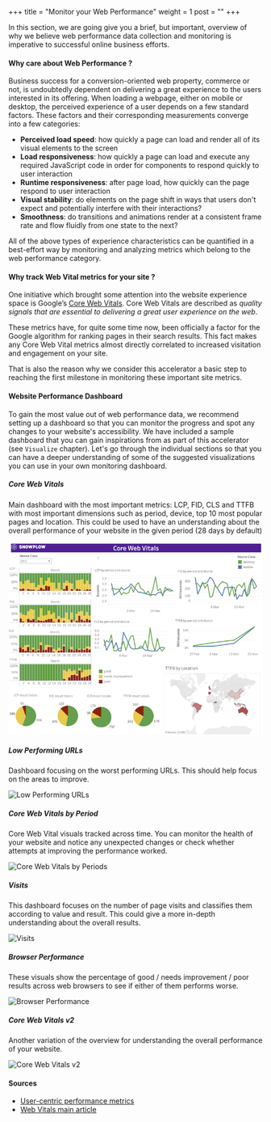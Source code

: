 +++
title = "Monitor your Web Performance"
weight = 1
post = ""
+++

In this section, we are going give you a brief, but important, overview of why we believe web performance data collection and monitoring is imperative to successful online business efforts.

#### Why care about Web Performance ?

Business success for a conversion-oriented web property, commerce or not, is undoubtedly dependent on delivering a great experience to the users interested in its offering. When loading a webpage, either on mobile or desktop, the perceived experience of a user depends on a few standard factors. These factors and their corresponding measurements converge into a few categories:
- **Perceived load speed**: how quickly a page can load and render all of its visual elements to the screen
- **Load responsiveness**: how quickly a page can load and execute any required JavaScript code in order for components to respond quickly to user interaction
- **Runtime responsiveness**: after page load, how quickly can the page respond to user interaction
- **Visual stability**: do elements on the page shift in ways that users don't expect and potentially interfere with their interactions?
- **Smoothness**: do transitions and animations render at a consistent frame rate and flow fluidly from one state to the next?

All of the above types of experience characteristics can be quantified in a best-effort way by monitoring and analyzing metrics which belong to the web performance category.

#### Why track Web Vital metrics for your site ?

One initiative which brought some attention into the website experience space is Google’s [Core Web Vitals](https://web.dev/vitals/). Core Web Vitals are described as _quality signals that are essential to delivering a great user experience on the web_.

These metrics have, for quite some time now, been officially a factor for the Google algorithm for ranking pages in their search results. This fact makes any Core Web Vital metrics almost directly correlated to increased visitation and engagement on your site.

That is also the reason why we consider this accelerator a basic step to reaching the first milestone in monitoring these important site metrics.

#### Website Performance Dashboard

To gain the most value out of web performance data, we recommend setting up a dashboard so that you can monitor the progress and spot any changes to your website's accessibility. We have included a sample dashboard that you can gain inspirations from as part of this accelerator (see `Visualize` chapter). Let's go through the individual sections so that you can have a deeper understanding of some of the suggested visualizations you can use in your own monitoring dashboard.

##### Core Web Vitals

Main dashboard with the most important metrics: LCP, FID, CLS and TTFB with most important dimensions such as period, device, top 10 most popular pages and location. This could be used to have an understanding about the overall performance of your website in the given period (28 days by default)

![Core Web Vitals](../images/1.png?width=40pc)

##### Low Performing URLs

Dashboard focusing on the worst performing URLs. This should help focus on the areas to improve.

![Low Performing URLs](../images/2.png?width=40pc)

##### Core Web Vitals by Period

Core Web Vital visuals tracked across time. You can monitor the health of your website and notice any unexpected changes or check whether attempts at improving the performance worked.

![Core Web Vitals by Periods](../images/3.png?width=40pc)

##### Visits

This dashboard focuses on the number of page visits and classifies them according to value and result. This could give a more in-depth understanding about the overall results.

![Visits](../images/4.png?width=40pc)

##### Browser Performance

These visuals show the percentage of good / needs improvement / poor results across web browsers to see if either of them performs worse.

![Browser Performance](../images/5.png?width=40pc)

##### Core Web Vitals v2

Another variation of the overview for understanding the overall performance of your website.

![Core Web Vitals v2](../images/6.png?width=40pc)

#### Sources

- [User-centric performance metrics](https://web.dev/user-centric-performance-metrics/)
- [Web Vitals main article](https://web.dev/vitals/)

